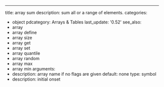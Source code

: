 ---
title: array sum
description: sum all or a range of elements.
categories:
- object
pdcategory: Arrays & Tables
last_update: '0.52'
see_also:
- array
- array define
- array size
- array get
- array set
- array quantile
- array random
- array max
- array min
arguments:
- description: array name if no flags are given 
  default: none  type: symbol
- description: initial onset 